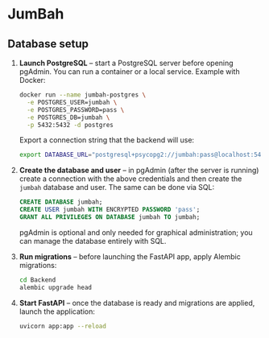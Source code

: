 # JumBah

## Database setup

1. **Launch PostgreSQL** – start a PostgreSQL server before opening pgAdmin. You can run a container or a local service. Example with Docker:

   ```bash
   docker run --name jumbah-postgres \
     -e POSTGRES_USER=jumbah \
     -e POSTGRES_PASSWORD=pass \
     -e POSTGRES_DB=jumbah \
     -p 5432:5432 -d postgres
   ```

   Export a connection string that the backend will use:

   ```bash
   export DATABASE_URL="postgresql+psycopg2://jumbah:pass@localhost:5432/jumbah"
   ```

2. **Create the database and user** – in pgAdmin (after the server is running) create a connection with the above credentials and then create the `jumbah` database and user. The same can be done via SQL:

   ```sql
   CREATE DATABASE jumbah;
   CREATE USER jumbah WITH ENCRYPTED PASSWORD 'pass';
   GRANT ALL PRIVILEGES ON DATABASE jumbah TO jumbah;
   ```

   pgAdmin is optional and only needed for graphical administration; you can manage the database entirely with SQL.

3. **Run migrations** – before launching the FastAPI app, apply Alembic migrations:

   ```bash
   cd Backend
   alembic upgrade head
   ```

4. **Start FastAPI** – once the database is ready and migrations are applied, launch the application:

   ```bash
   uvicorn app:app --reload
   ```

